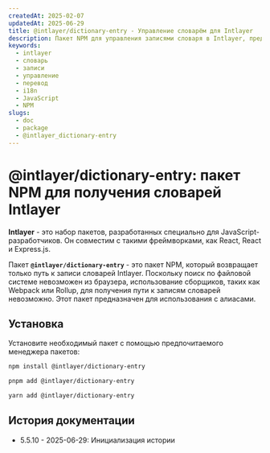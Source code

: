 ```yaml
---
createdAt: 2025-02-07
updatedAt: 2025-06-29
title: @intlayer/dictionary-entry - Управление словарём для Intlayer
description: Пакет NPM для управления записями словаря в Intlayer, предоставляющий утилиты для создания, обновления и организации переводческих словарей.
keywords:
  - intlayer
  - словарь
  - записи
  - управление
  - перевод
  - i18n
  - JavaScript
  - NPM
slugs:
  - doc
  - package
  - @intlayer_dictionary-entry
---
```


# @intlayer/dictionary-entry: пакет NPM для получения словарей Intlayer

**Intlayer** - это набор пакетов, разработанных специально для JavaScript-разработчиков. Он совместим с такими фреймворками, как React, React и Express.js.

Пакет **`@intlayer/dictionary-entry`** - это пакет NPM, который возвращает только путь к записи словарей Intlayer. Поскольку поиск по файловой системе невозможен из браузера, использование сборщиков, таких как Webpack или Rollup, для получения пути к записям словарей невозможно. Этот пакет предназначен для использования с алиасами.

## Установка

Установите необходимый пакет с помощью предпочитаемого менеджера пакетов:

```bash packageManager="npm"
npm install @intlayer/dictionary-entry
```

```bash packageManager="pnpm"
pnpm add @intlayer/dictionary-entry
```

```bash packageManager="yarn"
yarn add @intlayer/dictionary-entry
```

## История документации

- 5.5.10 - 2025-06-29: Инициализация истории

